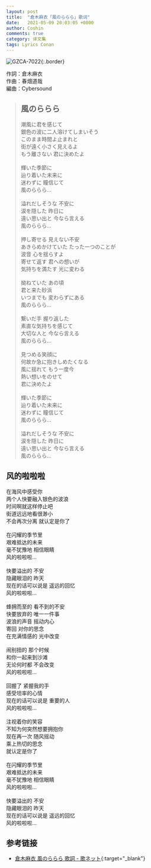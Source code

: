 ```yaml
---
layout: post
title:  "倉木麻衣「風のららら」歌词"
date:   2021-05-09 20:03:05 +0800
author: Coshin
comments: true
category: 译文集
tags: Lyrics Conan
---
```

![GZCA-7022](https://www.mai-kuraki.com/jacket/sg/GZCA-7022.jpg){:.border}

作詞：倉木麻衣<br>
作曲：春畑道哉<br>
編曲：Cybersound

<blockquote class="original">
  <h2>風のららら</h2>
  <p>
    潮風に君を感じて<br>
    銀色の波に二人溶けてしまいそう<br>
    このまま時間よ止まれと<br>
    街が遠く小さく見えるよ<br>
    もう離さない 君に決めたよ<br>
    <br>
    輝いた季節に<br>
    辿り着いた未来に<br>
    迷わずに 瞳信じて<br>
    風のららら…<br>
    <br>
    溢れだしそうな 不安に<br>
    涙を隠した 昨日に<br>
    遠い思い出と 今なら言える<br>
    風のららら…<br>
    <br>
    押し寄せる 見えない不安<br>
    あきらめかけていた たった一つのことが<br>
    波音 心を揺らすよ<br>
    寄せて返す 君への想いが<br>
    気持ちを満たす 光に変わる<br>
    <br>
    拗ねていた あの頃<br>
    君と来た砂浜<br>
    いつまでも 変わらずにある<br>
    風のららら…<br>
    <br>
    繋いだ手 握り返した<br>
    素直な気持ちを感じて<br>
    大切な人と 今なら言える<br>
    風のららら…<br>
    <br>
    見つめる笑顔に<br>
    何故か急に抱きしめたくなる<br>
    風に揺れて もう一度今<br>
    熱い想いをのせて<br>
    君に決めたよ<br>
    <br>
    輝いた季節に<br>
    辿り着いた未来に<br>
    迷わずに 瞳信じて<br>
    風のららら…<br>
    <br>
    溢れだしそうな 不安に<br>
    涙を隠した 昨日に<br>
    遠い思い出と 今なら言える<br>
    風のららら…
  </p>
</blockquote>

<div class="translation">
  <h2>风的啦啦啦</h2>
  <p>
    在海风中感受你<br>
    两个人快要融入银色的波浪<br>
    时间啊就这样停止吧<br>
    街道远远地看很渺小<br>
    不会再次分离 就认定是你了<br>
    <br>
    在闪耀的季节里<br>
    艰难抵达的未来<br>
    毫不犹豫地 相信眼睛<br>
    风的啦啦啦…<br>
    <br>
    快要溢出的 不安<br>
    隐藏眼泪的 昨天<br>
    现在的话可以说是 遥远的回忆<br>
    风的啦啦啦…<br>
    <br>
    蜂拥而至的 看不到的不安<br>
    快要放弃的 唯一一件事<br>
    波浪的声音 摇动内心<br>
    寄回 对你的思念<br>
    在充满情感的 光中改变<br>
    <br>
    闹别扭的 那个时候<br>
    和你一起来到沙滩<br>
    无论何时都 不会改变<br>
    风的啦啦啦…<br>
    <br>
    回握了 紧握我的手<br>
    感受坦率的心情<br>
    现在的话可以说是 重要的人<br>
    风的啦啦啦…<br>
    <br>
    注视着你的笑容<br>
    不知为何突然想要拥抱你<br>
    现在再一次 随风摇动<br>
    乘上热切的思念<br>
    就认定是你了<br>
    <br>
    在闪耀的季节里<br>
    艰难抵达的未来<br>
    毫不犹豫地 相信眼睛<br>
    风的啦啦啦…<br>
    <br>
    快要溢出的 不安<br>
    隐藏眼泪的 昨天<br>
    现在的话可以说是 遥远的回忆<br>
    风的啦啦啦…
  </p>
</div>

## 参考链接

* [倉木麻衣 風のららら 歌詞 - 歌ネット](https://www.uta-net.com/song/17382/){:target="_blank"}
